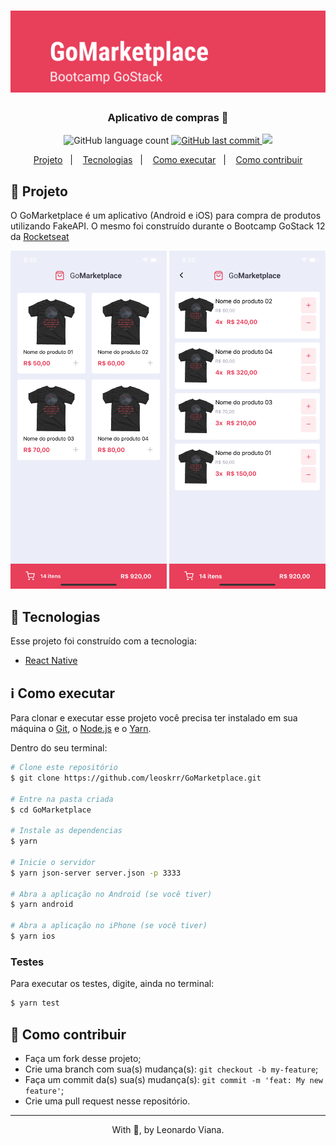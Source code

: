 <h1 align="center">
    <img alt="BeTheHero" title="#BeTheHero" src=".github/cover-gm.png" width="1000px"/>
</h1>

<h3 align="center"> 
	Aplicativo de compras 🛒
</h3>
<p align="center">
  <img alt="GitHub language count" src="https://img.shields.io/badge/languages-6-green">

  <a href="https://github.com/leoskrr/GoMarketplace/commits/master">
    <img alt="GitHub last commit" src="https://img.shields.io/badge/last%20commit-july-yellowgreen">
  </a>
  
  <img src="https://img.shields.io/badge/tests-100%25-brightgreen"/>

<p align="center">
  <a href="#-projeto">Projeto</a>&nbsp;&nbsp;&nbsp;|&nbsp;&nbsp;&nbsp;
  <a href="#rocket-Tecnologias">Tecnologias</a>&nbsp;&nbsp;&nbsp;|&nbsp;&nbsp;&nbsp;
  <a href="#-como-executar">Como executar</a>&nbsp;&nbsp;&nbsp;|&nbsp;&nbsp;&nbsp;
  <a href="#-como-contribuir">Como contribuir</a>
</p>

## 📱 Projeto

O GoMarketplace é um aplicativo (Android e iOS) para compra de produtos utilizando FakeAPI. O mesmo foi construído durante o Bootcamp GoStack 12 da <a href="https://www.rocketseat.com.br">Rocketseat</a>

<p align="center">
    <img alt="Login-Page" title="Login-Page" src=".github/sc-01.png" width="250px" />
    <img alt="Login-Page" title="Login-Page" src=".github/sc-02.png" width="250px" />
</p>


## :rocket: Tecnologias

Esse projeto foi construído com a tecnologia:

- [React Native](https://facebook.github.io/react-native/)

## :information_source: Como executar

Para clonar e executar esse projeto você precisa ter instalado em sua máquina o [Git](https://git-scm.com), o [Node.js][nodejs] e o [Yarn][yarn].

Dentro do seu terminal:

```bash
# Clone este repositório
$ git clone https://github.com/leoskrr/GoMarketplace.git

# Entre na pasta criada
$ cd GoMarketplace

# Instale as dependencias
$ yarn

# Inicie o servidor
$ yarn json-server server.json -p 3333

# Abra a aplicação no Android (se você tiver)
$ yarn android

# Abra a aplicação no iPhone (se você tiver)
$ yarn ios
```

### Testes

Para executar os testes, digite, ainda no terminal: 
```bash
$ yarn test
```

## 🤔 Como contribuir

- Faça um fork desse projeto;
- Crie uma branch com sua(s) mudança(s): `git checkout -b my-feature`;
- Faça um commit da(s) sua(s) mudança(s): `git commit -m 'feat: My new feature'`;
- Crie uma pull request nesse repositório.

---

<p align="center">With 💜, by Leonardo Viana.</p>

[nodejs]: https://nodejs.org/
[yarn]: https://yarnpkg.com/
[vc]: https://code.visualstudio.com/
[vceditconfig]: https://marketplace.visualstudio.com/items?itemName=EditorConfig.EditorConfig
[vceslint]: https://marketplace.visualstudio.com/items?itemName=dbaeumer.vscode-eslint
[prettier]: https://marketplace.visualstudio.com/items?itemName=esbenp.prettier-vscode
